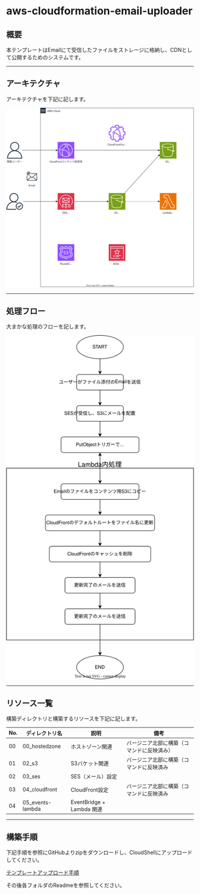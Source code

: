 # aws-cloudformation-email-uploader

## 概要

本テンプレートはEmailにて受信したファイルをストレージに格納し、CDNとして公開するためのシステムです。

---

## アーキテクチャ

アーキテクチャを下記に記します。

![](./img/email-uploader-architecture.drawio.svg)

---

## 処理フロー

大まかな処理のフローを記します。

![](./img/email-uploader-flow.drawio.svg)

---

## リソース一覧

構築ディレクトリと構築するリソースを下記に記します。

| No. | ディレクトリ名   | 説明                      | 備考                                       |
| --- | ---------------- | ------------------------- | ------------------------------------------ |
| 00  | 00_hostedzone    | ホストゾーン関連          | バージニア北部に構築（コマンドに反映済み） |
| 01  | 02_s3            | S3バケット関連            | バージニア北部に構築（コマンドに反映済み   |
| 02  | 03_ses           | SES（メール）設定         |                                            |
| 03  | 04_cloudfront    | CloudFront設定            | バージニア北部に構築（コマンドに反映済み   |
| 04  | 05_events-lambda | EventBridge + Lambda 関連 |                                            |

---

## 構築手順

下記手順を参照にGitHubよりzipをダウンロードし、CloudShellにアップロードしてください。

[テンプレートアップロード手順](./upload-template.md)

その後各フォルダのReadmeを参照してください。



